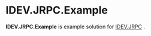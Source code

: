 ﻿# IDEV.JRPC.Example #

**IDEV.JRPC.Example** is example solution for [IDEV.JRPC](https://github.com/ingateDevelopment/IDEV.JRPC) .

